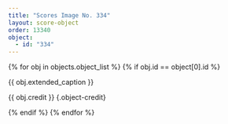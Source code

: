```yaml
---
title: "Scores Image No. 334"
layout: score-object
order: 13340
object:
  - id: "334"
---
```


{% for obj in objects.object_list %}
{% if obj.id == object[0].id %}

{{ obj.extended_caption }}

{{ obj.credit }} {.object-credit}

{% endif %}
{% endfor %}
